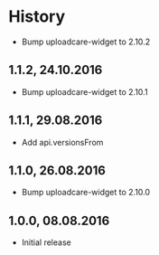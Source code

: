 # History

- Bump uploadcare-widget to 2.10.2

## 1.1.2, 24.10.2016

- Bump uploadcare-widget to 2.10.1

## 1.1.1, 29.08.2016

- Add api.versionsFrom

## 1.1.0, 26.08.2016

- Bump uploadcare-widget to 2.10.0

## 1.0.0, 08.08.2016

- Initial release

